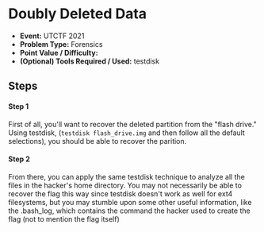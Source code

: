 # Doubly Deleted Data
* **Event:** UTCTF 2021
* **Problem Type:** Forensics
* **Point Value / Difficulty:**
* **(Optional) Tools Required / Used:** testdisk

## Steps
#### Step 1
First of all, you'll want to recover the deleted partition from the "flash drive." Using testdisk, (`testdisk flash_drive.img` and then follow all the default selections), you should be able to recover the parition.

#### Step 2
From there, you can apply the same testdisk technique to analyze all the files in the hacker's home directory. You may not necessarily be able to recover the flag this way since testdisk doesn't work as well for ext4 filesystems, but you may stumble upon some other useful information, like the .bash_log, which contains the command the hacker used to create the flag (not to mention the flag itself)
